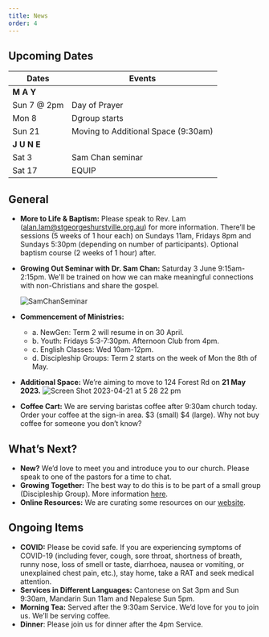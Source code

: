 ```yaml
---
title: News
order: 4
---
```


## Upcoming Dates

| Dates | Events |
| ----------- | ----------- | 
| **M A Y**  |  | 
|  Sun 7 @ 2pm | Day of Prayer |
|  Mon 8 | Dgroup starts |
|  Sun 21 | Moving to Additional Space (9:30am) |
| **J U N E**  |  | 
|  Sat 3 | Sam Chan seminar |
|  Sat 17 | EQUIP |


## General
- **More to Life & Baptism:** Please speak to Rev. Lam (alan.lam@stgeorgeshurstville.org.au) for more information. There’ll be sessions (5 weeks of 1 hour each) on Sundays 11am, Fridays 8pm and Sundays 5:30pm (depending on number of participants). Optional baptism course (2 weeks of 1 hour) after. 
- **Growing Out Seminar with Dr. Sam Chan:**  Saturday 3 June 9:15am-2:15pm. We'll be trained on how we can make meaningful connections with non-Christians and share the gospel. 

   ![SamChanSeminar](https://raw.githubusercontent.com/stgeorgeshurstville/bulletin/main/images/SamChanSeminar.png)
- **Commencement of Ministries:** 
   - a. NewGen: Term 2 will resume in on 30 April. 
   - b. Youth: Fridays 5:3-7:30pm. Afternoon Club from 4pm.  
   - c. English Classes: Wed 10am-12pm. 
   - d. Discipleship Groups: Term 2 starts on the week of Mon the 8th of May. 

- **Additional Space:** We’re aiming to move to 124 Forest Rd on **21 May 2023.**
![Screen Shot 2023-04-21 at 5 28 22 pm](https://user-images.githubusercontent.com/119166299/233571253-33e3e9ea-0c00-4b75-b178-63d6c1390afe.png)
- **Coffee Cart:** We are serving baristas coffee after 9:30am church today. Order your coffee at the sign-in area. $3 (small) $4 (large). Why not buy coffee for someone you don’t know?

## What’s Next?
- **New?** We’d love to meet you and introduce you to our church. Please speak to one of the pastors for a time to chat. 
- **Growing Together:** The best way to do this is to be part of a small group (Discipleship Group). More information [here]( https://stgeorgeshurstville.org.au/discipleship-groups). 
- **Online Resources:** We are curating some resources on our [website](https://stgeorgeshurstville.org.au/lets-talk-about-christianity).


## Ongoing Items
- **COVID:** Please be covid safe. If you are experiencing symptoms of COVID-19 (including fever, cough, sore throat, shortness of breath, runny nose, loss of smell or taste, diarrhoea, nausea or vomiting, or unexplained chest pain, etc.), stay home, take a RAT and seek medical attention.
- **Services in Different Languages:** Cantonese on Sat 3pm and Sun 9:30am, Mandarin Sun 11am and Nepalese Sun 5pm. 
- **Morning Tea:** Served after the 9:30am Service. We’d love for you to join us. We’ll be serving coffee. 
- **Dinner**: Please join us for dinner after the 4pm Service.
